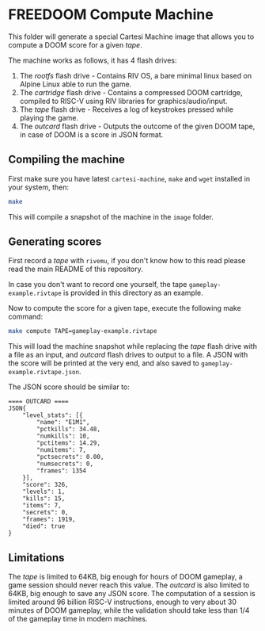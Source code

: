 # FREEDOOM Compute Machine

This folder will generate a special Cartesi Machine image
that allows you to compute a DOOM score for a given *tape*.

The machine works as follows, it has 4 flash drives:

1. The *rootfs* flash drive - Contains RIV OS, a bare minimal linux based on Alpine Linux able to run the game.
2. The *cartridge* flash drive - Contains a compressed DOOM cartridge, compiled to RISC-V using RIV libraries for graphics/audio/input.
3. The *tape* flash drive - Receives a log of keystrokes pressed while playing the game.
4. The *outcard* flash drive - Outputs the outcome of the given DOOM tape, in case of DOOM is a score in JSON format.

## Compiling the machine

First make sure you have latest `cartesi-machine`, `make` and `wget` installed in your system, then:

```sh
make
```

This will compile a snapshot of the machine in the `image` folder.

## Generating scores

First record a *tape* with `rivemu`,
if you don't know how to this read please read the main README of this repository.

In case you don't want to record one yourself,
the tape `gameplay-example.rivtape` is provided
in this directory as an example.

Now to compute the score for a given tape,
execute the following make command:

```sh
make compute TAPE=gameplay-example.rivtape
```

This will load the machine snapshot while replacing
the *tape* flash drive with a file as an input,
and *outcard* flash drives to output to a file.
A JSON with the score will be printed at the very end,
and also saved to `gameplay-example.rivtape.json`.

The JSON score should be similar to:

```
==== OUTCARD ====
JSON{
    "level_stats": [{
        "name": "E1M1",
        "pctkills": 34.48,
        "numkills": 10,
        "pctitems": 14.29,
        "numitems": 7,
        "pctsecrets": 0.00,
        "numsecrets": 0,
        "frames": 1354
    }],
    "score": 326,
    "levels": 1,
    "kills": 15,
    "items": 7,
    "secrets": 0,
    "frames": 1919,
    "died": true
}
```

## Limitations

The *tape* is limited to 64KB, big enough for hours of DOOM gameplay,
a game session should never reach this value.
The *outcard* is also limited to 64KB, big enough to save any JSON score.
The computation of a session is limited around 96 billion RISC-V instructions,
enough to very about 30 minutes of DOOM gameplay,
while the validation should take less than 1/4 of the gameplay time in modern machines.
